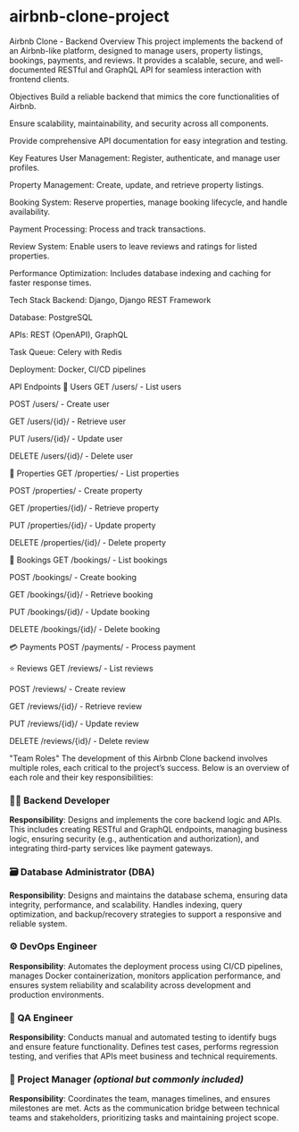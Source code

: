 # airbnb-clone-project
Airbnb Clone - Backend
Overview
This project implements the backend of an Airbnb-like platform, designed to manage users, property listings, bookings, payments, and reviews. It provides a scalable, secure, and well-documented RESTful and GraphQL API for seamless interaction with frontend clients.

Objectives
Build a reliable backend that mimics the core functionalities of Airbnb.

Ensure scalability, maintainability, and security across all components.

Provide comprehensive API documentation for easy integration and testing.

Key Features
User Management: Register, authenticate, and manage user profiles.

Property Management: Create, update, and retrieve property listings.

Booking System: Reserve properties, manage booking lifecycle, and handle availability.

Payment Processing: Process and track transactions.

Review System: Enable users to leave reviews and ratings for listed properties.

Performance Optimization: Includes database indexing and caching for faster response times.

Tech Stack
Backend: Django, Django REST Framework

Database: PostgreSQL

APIs: REST (OpenAPI), GraphQL

Task Queue: Celery with Redis

Deployment: Docker, CI/CD pipelines

API Endpoints
👤 Users
GET /users/ - List users

POST /users/ - Create user

GET /users/{id}/ - Retrieve user

PUT /users/{id}/ - Update user

DELETE /users/{id}/ - Delete user

🏡 Properties
GET /properties/ - List properties

POST /properties/ - Create property

GET /properties/{id}/ - Retrieve property

PUT /properties/{id}/ - Update property

DELETE /properties/{id}/ - Delete property

📅 Bookings
GET /bookings/ - List bookings

POST /bookings/ - Create booking

GET /bookings/{id}/ - Retrieve booking

PUT /bookings/{id}/ - Update booking

DELETE /bookings/{id}/ - Delete booking

💳 Payments
POST /payments/ - Process payment

⭐ Reviews
GET /reviews/ - List reviews

POST /reviews/ - Create review

GET /reviews/{id}/ - Retrieve review

PUT /reviews/{id}/ - Update review

DELETE /reviews/{id}/ - Delete review

"Team Roles"
The development of this Airbnb Clone backend involves multiple roles, each critical to the project’s success. Below is an overview of each role and their key responsibilities:
### 🧑‍💻 Backend Developer
**Responsibility**:
Designs and implements the core backend logic and APIs. This includes creating RESTful and GraphQL endpoints, managing business logic, ensuring security (e.g., authentication and authorization), and integrating third-party services like payment gateways.
### 🗃️ Database Administrator (DBA)
**Responsibility**:
Designs and maintains the database schema, ensuring data integrity, performance, and scalability. Handles indexing, query optimization, and backup/recovery strategies to support a responsive and reliable system.
### ⚙️ DevOps Engineer
**Responsibility**:
Automates the deployment process using CI/CD pipelines, manages Docker containerization, monitors application performance, and ensures system reliability and scalability across development and production environments.
### 🧪 QA Engineer
**Responsibility**:
Conducts manual and automated testing to identify bugs and ensure feature functionality. Defines test cases, performs regression testing, and verifies that APIs meet business and technical requirements.
### 🧠 Project Manager *(optional but commonly included)*
**Responsibility**:
Coordinates the team, manages timelines, and ensures milestones are met. Acts as the communication bridge between technical teams and stakeholders, prioritizing tasks and maintaining project scope.
